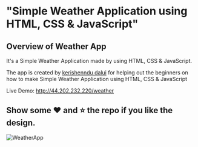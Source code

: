 # "Simple Weather Application using HTML, CSS &amp; JavaScript"

## Overview of Weather App

It's a  Simple Weather Application made by using HTML, CSS &amp; JavaScript.

The app is created by [kerishenndu dalui](http://44.202.232.220/weather) for helping out the beginners on how to make Simple Weather Application using HTML, CSS &amp; JavaScript

Live Demo: http://44.202.232.220/weather


## Show some :heart: and :star: the repo if you like the design.

![WeatherApp](https://github.com/Code-with-nandu/WeatherApp/issues/1#issue-2512925692)

